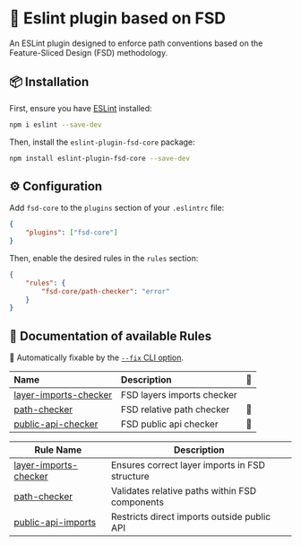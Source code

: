 # 🎯 Eslint plugin based on FSD

An ESLint plugin designed to enforce path conventions based on the Feature-Sliced Design (FSD) methodology.

## 📦 Installation

First, ensure you have [ESLint](https://eslint.org/) installed:

```sh
npm i eslint --save-dev
```

Then, install the `eslint-plugin-fsd-core` package:

```sh
npm install eslint-plugin-fsd-core --save-dev
```

## ⚙️ Configuration

Add `fsd-core` to the `plugins` section of your `.eslintrc` file:

```json
{
	"plugins": ["fsd-core"]
}
```

Then, enable the desired rules in the `rules` section:

```json
{
	"rules": {
		"fsd-core/path-checker": "error"
	}
}
```

## 📖 Documentation of available Rules

<!-- begin auto-generated rules list -->

🔧 Automatically fixable by the [`--fix` CLI option](https://eslint.org/docs/user-guide/command-line-interface#--fix).

| Name                                                         | Description                | 🔧 |
| :----------------------------------------------------------- | :------------------------- | :- |
| [layer-imports-checker](docs/rules/layer-imports-checker.md) | FSD layers imports checker |    |
| [path-checker](docs/rules/path-checker.md)                   | FSD relative path checker  | 🔧 |
| [public-api-checker](docs/rules/public-api-checker.md)       | FSD public api checker     | 🔧 |

<!-- end auto-generated rules list -->

| Rule Name                                                    | Description                                    |
| ------------------------------------------------------------ | ---------------------------------------------- |
| [layer-imports-checker](docs/rules/layer-imports-checker.md) | Ensures correct layer imports in FSD structure |
| [path-checker](docs/rules/path-checker.md)                   | Validates relative paths within FSD components |
| [public-api-imports](docs/rules/public-api-checker.md)       | Restricts direct imports outside public API    |
